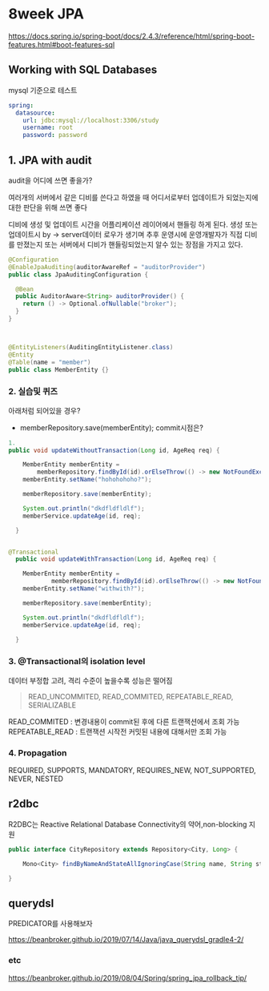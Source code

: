 # 8week JPA

https://docs.spring.io/spring-boot/docs/2.4.3/reference/html/spring-boot-features.html#boot-features-sql

## Working with SQL Databases

mysql 기준으로 테스트

```yml
spring:
  datasource:
    url: jdbc:mysql://localhost:3306/study
    username: root
    password: password

```


## 1. JPA with audit

audit을 어디에 쓰면 좋을가?

여러개의 서버에서 같은 디비를 쓴다고 하였을 때 어디서로부터 업데이트가 되었는지에 대한 판단을 위해 쓰면 좋다

디비에 생성 및 업데이트 시간을 어플리케이션 레이어에서 핸들링 하게 된다.
생성 또는 업데이트시 by -> server데이터 로우가 생기며 추후 운영시에 운영개발자가 직접 디비를 만졌는지 또는 서버에서 디비가 핸들링되었는지 알수 있는 장점을 가지고 있다.


```java
@Configuration
@EnableJpaAuditing(auditorAwareRef = "auditorProvider")
public class JpaAuditingConfiguration {

  @Bean
  public AuditorAware<String> auditorProvider() {
    return () -> Optional.ofNullable("broker");
  }
}



@EntityListeners(AuditingEntityListener.class)
@Entity
@Table(name = "member")
public class MemberEntity {}

```


### 2. 실습및 퀴즈

아래처럼 되어있을 경우?
- memberRepository.save(memberEntity); commit시점은?

```java
1.
public void updateWithoutTransaction(Long id, AgeReq req) {

    MemberEntity memberEntity =
        memberRepository.findById(id).orElseThrow(() -> new NotFoundException("not found"));
    memberEntity.setName("hohohohoho?");

    memberRepository.save(memberEntity);

    System.out.println("dkdfldfldlf");
    memberService.updateAge(id, req);

  }


@Transactional
  public void updateWithTransaction(Long id, AgeReq req) {

    MemberEntity memberEntity =
            memberRepository.findById(id).orElseThrow(() -> new NotFoundException("not found"));
    memberEntity.setName("withwith?");

    memberRepository.save(memberEntity);

    System.out.println("dkdfldfldlf");
    memberService.updateAge(id, req);

  }

```

### 3. @Transactional의 isolation level

데이터 부정합 고려, 격리 수준이 높을수록 성능은 떨어짐

> READ_UNCOMMITED, READ_COMMITED,
REPEATABLE_READ, SERIALIZABLE


READ_COMMITED : 변경내용이 commit된 후에 다른 트랜잭션에서 조회 가능
REPEATABLE_READ : 트랜잭션 시작전 커밋된 내용에 대해서만 조회 가능


### 4. Propagation
REQUIRED, SUPPORTS, MANDATORY, REQUIRES_NEW, NOT_SUPPORTED, NEVER, NESTED


## r2dbc
R2DBC는 Reactive Relational Database Connectivity의 약어,non-blocking 지원


```java
public interface CityRepository extends Repository<City, Long> {

    Mono<City> findByNameAndStateAllIgnoringCase(String name, String state);

}
```


## querydsl

PREDICATOR를 사용해보자

https://beanbroker.github.io/2019/07/14/Java/java_querydsl_gradle4-2/

### etc
https://beanbroker.github.io/2019/08/04/Spring/spring_jpa_rollback_tip/